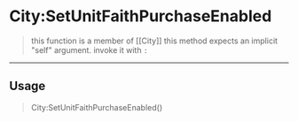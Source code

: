 # City:SetUnitFaithPurchaseEnabled
> this function is a member of [[City]]
> this method expects an implicit "self" argument. invoke it with `:`
-----
## Usage
> City:SetUnitFaithPurchaseEnabled()
